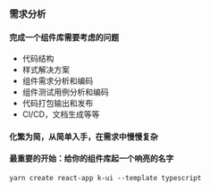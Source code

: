 ### 需求分析
#### 完成一个组件库需要考虑的问题
- 代码结构
- 样式解决方案
- 组件需求分析和编码
- 组件测试用例分析和编码
- 代码打包输出和发布
- CI/CD，文档生成等等
  
#### 化繁为简，从简单入手，在需求中慢慢复杂
#### 最重要的开始：给你的组件库起一个响亮的名字
``` shell
yarn create react-app k-ui --template typescript
```